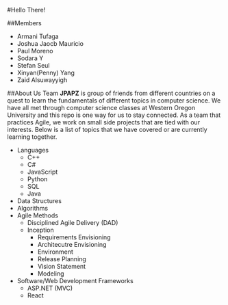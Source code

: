 #Hello There!

##Members
* Armani Tufaga
* Joshua Jaocb Mauricio
* Paul Moreno
* Sodara Y
* Stefan Seul
* Xinyan(Penny) Yang
* Zaid Alsuwayyigh

##About Us
Team **JPAPZ** is group of friends from different countries on a quest to learn the fundamentals of different topics in computer science.
We have all met through computer science classes at Western Oregon University and this repo is one way for us to stay connected.
As a team that practices Agile, we work on small side projects that are tied with our interests.
Below is a list of topics that we have covered or are currently learning together.
* Languages
	* C++
	* C#
	* JavaScript
	* Python
	* SQL
	* Java
* Data Structures
* Algorithms 
* Agile Methods
	* Disciplined Agile Delivery (DAD)
	* Inception
		* Requirements Envisioning
		* Architecutre Envisioning
		* Environment
		* Release Planning
		* Vision Statement
		* Modeling
* Software/Web Development Frameworks
	* ASP.NET (MVC)
	* React
